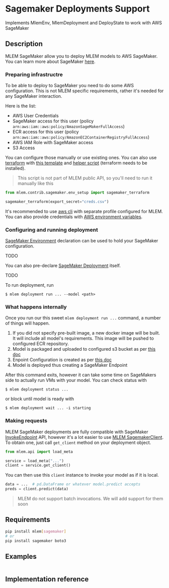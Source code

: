 # Sagemaker Deployments Support

Implements MlemEnv, MlemDeployment and DeployState to work with AWS SageMaker

## Description

MLEM SageMaker allow you to deploy MLEM models to AWS SageMaker. You can learn
more about SageMaker
[here](https://docs.aws.amazon.com/sagemaker/latest/dg/whatis.html).

### Preparing infrastructre

To be able to deploy to SageMaker you need to do some AWS configuration. This is
not MLEM specific requirements, rather it's needed for any SageMaker
interaction.

Here is the list:

- AWS User Credentials
- SageMaker access for this user (policy
  `arn:aws:iam::aws:policy/AmazonSageMakerFullAccess`)
- ECR access for this user (policy
  `arn:aws:iam::aws:policy/AmazonEC2ContainerRegistryFullAccess`)
- AWS IAM Role with SageMaker access
- S3 Access

You can configure those manually or use existing ones. You can also use
[terraform](https://www.terraform.io/) with
[this template](https://github.com/iterative/mlem/tree/main/mlem/contrib/sagemaker/mlem_sagemaker.tf)
and
[helper script](https://github.com/iterative/mlem/tree/main/mlem/contrib/sagemaker/env_setup.py)
(terraform needs to be installed).

> This script is not part of MLEM public API, so you'll need to run it manually
> like this

```python
from mlem.contrib.sagemaker.env_setup import sagemaker_terraform

sagemaker_terraform(export_secret="creds.csv")
```

It's recommended to use [aws cli](https://aws.amazon.com/cli/) with separate
profile configured for MLEM. You can also provide credentials with
[AWS environment variables](https://docs.aws.amazon.com/cli/latest/userguide/cli-configure-envvars.html).

### Configuring and running deployment

[SageMaker Environment](#class-sagemakerenv) declaration can be used to hold
your SageMaker configuration.

TODO

You can also pre-declare [SageMaker Deployment](#class-sagemakerdeployment)
itself.

TODO

To run deployment, run

```cli
$ mlem deployment run ... --model <path>
```

### What happens internally

Once you run our this sweet `mlem deployment run ...` command, a number of
things will happen.

1. If you did not specify pre-built image, a new docker image will be built. It
   will include all model's requirements. This image will be pushed to
   configured ECR repository.
2. Model is packaged and uploaded to configured s3 bucket as per
   [this doc](https://docs.aws.amazon.com/sagemaker/latest/dg/realtime-endpoints-deployment.html#realtime-endpoints-deployment-create-model)
3. Enpoint Configuration is created as per
   [this doc](https://docs.aws.amazon.com/sagemaker/latest/dg/realtime-endpoints-deployment.html#realtime-endpoints-deployment-create-endpoint-config)
4. Model is deployed thus creating a SageMaker Endpoint

After this command exits, however it can take some time on SageMakers side to
actually run VMs with your model. You can check status with

```cli
$ mlem deployment status ...
```

or block until model is ready with

```cli
$ mlem deployment wait ... -i starting
```

### Making requests

MLEM SageMaker deployments are fully compatible with SageMaker
[InvokeEndpoint](https://docs.aws.amazon.com/sagemaker/latest/APIReference/API_runtime_InvokeEndpoint.html)
API, however it's a lot easier to use
[MLEM SagemakerClient](#class-sagemakerclient). To obtain one, just call
`get_client` method on your deployment object.

```python
from mlem.api import load_meta

service = load_meta("...")
client = service.get_client()
```

You can then use this `client` instance to invoke your model as if it is local.

```python
data = ...  # pd.DataFrame or whatever model.predict accepts
preds = client.predict(data)
```

> MLEM do not support batch invocations. We will add support for them soon

## Requirements

```bash
pip install mlem[sagemaker]
# or
pip install sagemaker boto3
```

## Examples

```python

```

## Implementation reference
